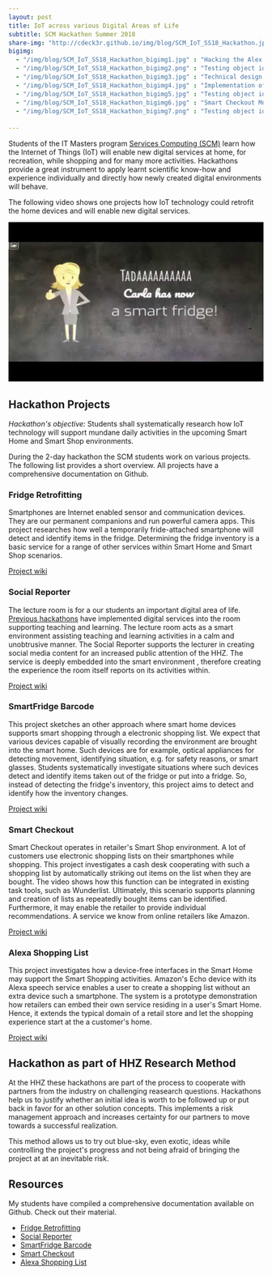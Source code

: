 ```yaml
---
layout: post
title: IoT across various Digital Areas of Life  
subtitle: SCM Hackathon Summer 2018
share-img: "http://cdeck3r.github.io/img/blog/SCM_IoT_SS18_Hackathon.jpg"
bigimg:
  - "/img/blog/SCM_IoT_SS18_Hackathon_bigimg1.jpg" : "Hacking the Alex shopping list (2018)"
  - "/img/blog/SCM_IoT_SS18_Hackathon_bigimg2.png" : "Testing object identification (2018)"
  - "/img/blog/SCM_IoT_SS18_Hackathon_bigimg3.jpg" : "Technical design of the Smart Checkout (2018)"
  - "/img/blog/SCM_IoT_SS18_Hackathon_bigimg4.jpg" : "Implementation of the Smart Checkout (2018)"
  - "/img/blog/SCM_IoT_SS18_Hackathon_bigimg5.jpg" : "Testing object identification (2018)"
  - "/img/blog/SCM_IoT_SS18_Hackathon_bigimg6.jpg" : "Smart Checkout Modelling session (2018)"
  - "/img/blog/SCM_IoT_SS18_Hackathon_bigimg7.png" : "Testing object identification at a fridge (2018)"

---
```


Students of the IT Masters program [Services Computing (SCM)](http://www.hhz.de/master/services-computing/) learn how the Internet of Things (IoT) will enable new digital services at home, for recreation, while shopping and for many more activities. Hackathons provide a great instrument to apply learnt scientific know-how and experience individually and directly how newly created digital environments will behave. 

The following video shows one projects how IoT technology could retrofit the home devices and will enable new digital services.

<div id="yt_embed_1" width="560" height="315"><img id="1" src="/img/blog/SCM_IoT_SS18_Hackathon_yt_preview.jpg" alt="Fridge Retrofitting, SCM Hackathon project @HHZ" width="560" height="315" /></div><script type="text/javascript">document.getElementById('yt_embed_1').onclick=function(){if(confirm("If you accept this message box by clicking OK, the Youtube video will load. Youtube will record your personal access related data and set a cookie in your browser. ")){var c = document.getElementById('1'); c.parentNode.removeChild(c); document.getElementById('yt_embed_1').innerHTML += '<iframe width="560" height="315" src="https://www.youtube-nocookie.com/embed/Y-nbPS77fcs?rel=0" frameborder="0" allow="autoplay; encrypted-media" allowfullscreen></iframe>';}else{alert("You find the video on //youtu.be/Y-nbPS77fcs");}}</script>


## Hackathon Projects

*Hackathon's objective:* Students shall systematically research how IoT technology will support mundane daily activities in the upcoming Smart Home and Smart Shop environments.

During the 2-day hackathon the SCM students work on various projects. The following list provides a short overview. All projects have a comprehensive documentation on Github.

### Fridge Retrofitting

Smartphones are Internet enabled sensor and communication devices. They are our permanent companions and run powerful camera apps. This project researches how well a temporarily fride-attached smartphone will detect and identify items in the fridge. Determining the fridge inventory is a basic service for a range of other services within Smart Home and Smart Shop scenarios.

[Project wiki](https://github.com/SelinaKlingler/Wahlfach-IoT_4_Fridge-Retrofitting/wiki)

### Social Reporter

The lecture room is for a our students an important digital area of life. [Previous hackathons](/2017-06-13-SCM-IoTHackathon/) have implemented digital services into  the room supporting teaching and learning. The lecture room acts as a smart environment assisting teaching and learning activities in a calm and unobtrusive manner. The Social Reporter supports the lecturer in creating social media content for an increased public attention of the HHZ. The service is deeply embedded into the smart environment , therefore creating the experience the room itself reports on its activities within.

[Project wiki](https://github.com/DimiKie/IoT_Social-Reporter/wiki)

### SmartFridge Barcode

This project sketches an other approach where smart home devices supports smart shopping through a electronic shopping list. We expect that various devices capable of visually recording the environment are brought into the smart home. Such devices are for example, optical appliances for detecting movement, identifying situation, e.g. for safety reasons, or smart glasses. 
Students systematically investigate situations where such devices detect and identify items taken out of the fridge or put into a fridge. So, instead of detecting the fridge's inventory, this project aims to detect and identify how the inventory changes. 

[Project wiki](https://github.com/RichiWolf/HHZ_Hackathon_SmartFridge_Barcode/wiki)

### Smart Checkout

Smart Checkout operates in retailer's Smart Shop environment. A lot of customers use electronic shopping lists on their smartphones while shopping. This project investigates a cash desk cooperating with such a shopping list by automatically striking out items on the list when they are bought. The video shows how this function can be integrated in existing task tools, such as Wunderlist. Ultimately, this scenario supports planning and creation of lists as repeatedly bought items can be identified. Furthermore, it may enable the retailer to provide individual recommendations. A service we know from online retailers like Amazon. 

[Project wiki](https://github.com/Soley02/IoTBarcodeHHZ)

### Alexa Shopping List

This project investigates how a device-free interfaces in the Smart Home may support the Smart Shopping activities. Amazon's Echo device with its Alexa speech service enables a user to create a shopping list without an extra device such a smartphone. The system is a prototype demonstration how retailers can embed their own service residing in a user's Smart Home. Hence, it extends the typical domain of a retail store and let the shopping experience start at the a customer's home.

[Project wiki](https://iot-hackathon.gitbook.io/project/)

## Hackathon as part of HHZ Research Method

At the HHZ these hackathons are part of the process to cooperate with partners from the industry on challenging reasearch questions. Hackathons help us to justify whether an initial idea is worth to be followed up or put back in favor for an other solution concepts. This implements a risk management approach and increases certainty for our partners to move towards a successful realization.

This method allows us to try out blue-sky, even exotic, ideas while controlling the project's progress and not being afraid of bringing the project at at an inevitable risk.

## Resources

My students have compiled a comprehensive documentation available on Github. Check out their material.

* [Fridge Retrofitting](https://github.com/SelinaKlingler/Wahlfach-IoT_4_Fridge-Retrofitting/wiki)
* [Social Reporter](https://github.com/DimiKie/IoT_Social-Reporter/wiki)
* [SmartFridge Barcode](https://github.com/RichiWolf/HHZ_Hackathon_SmartFridge_Barcode/wiki)
* [Smart Checkout](https://github.com/Soley02/IoTBarcodeHHZ)
* [Alexa Shopping List](https://iot-hackathon.gitbook.io/project/)

